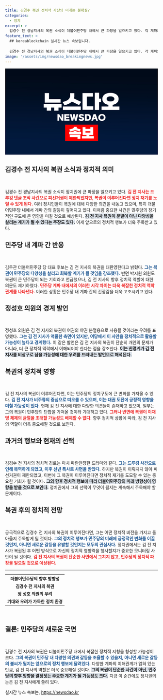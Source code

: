 ```yaml
---
title: 김경수 복권 정치적 자산의 미래는 불확실?
categories:
  - 정치
excerpt: >
  김경수 전 경남지사의 복권 소식이 더불어민주당 내에서 큰 파장을 일으키고 있다. 각 계파의 반응이 엇갈리는 가운데, 김 전 지사의 정치 재기 가능성에 대한 예측이 쏟아지고 있다. 복권이 가져올 민주당의 변화는 과연 무엇일까?
feature_text: >
  ## koreablockchain 실시간 뉴스 속보입니다.

  김경수 전 경남지사의 복권 소식이 더불어민주당 내에서 큰 파장을 일으키고 있다. 각 계파의 반응이 엇갈리는 가운데, 김 전 지사의 정치 재기 가능성에 대한 예측이 쏟아지고 있다. 복권이 가져올 민주당의 변화는 과연 무엇일까?
image: '/assets/img/newsdao_breakingnews.jpg'
---
```


<p><img src="/assets/img/newsdao_breakingnews.jpg" alt="koreablockchain 속보" /></p>

<h2 data-ke-size="size26">김경수 전 지사의 복권 소식과 정치적 의미</h2>

<p data-ke-size="size16">&nbsp;</p>

<p>김경수 전 경남지사의 복권 소식이 정치권에 큰 파장을 일으키고 있다. <b><span style="color: #ee2323;">김 전 지사는 드루킹 댓글 조작 사건으로 피선거권이 제한되었지만, 복권이 이루어진다면 정치 재기를 노릴 수 있게 된다.</span></b> 여러 정치인들이 복권에 대해 다양한 의견을 내놓고 있으며, 특히 더불어민주당 내에서 계파 간의 갈등이 깊어지고 있다. 이처럼 중요한 사건은 민주당의 장기적인 구도에 큰 영향을 미칠 것으로 예상된다. <b><span style="background-color: #21538527;">김 전 지사 복권이 분열이 아닌 다양성을 살리는 계기가 될 수 있다는 주장도 있다.</span></b> 이제 앞으로의 정치적 행보가 더욱 주목받고 있다. </p>

<h2 data-ke-size="size26">민주당 내 계파 간 반응</h2>

<p data-ke-size="size16">&nbsp;</p>

<p>김두관 더불어민주당 당 대표 후보는 김 전 지사의 복권을 대환영한다고 밝혔다. <b><span style="color: #1a5490;">그는 복권이 민주당의 다양성을 살리고 회복할 계기가 될 것임을 강조했다.</span></b> 반면 박지원 의원도 복권이 큰 민주당이 되는 기회라고 언급했으나, 김 전 지사의 향후 정치적 역할에 대한 의문도 제기하였다. <b><span style="color: #ee2323;">민주당 계파 내에서의 이러한 시각 차이는 더욱 복잡한 정치적 역학 관계를 나타낸다.</span></b> 이러한 상황은 민주당 내 계파 간의 긴장감을 더욱 고조시키고 있다. </p>

<h2 data-ke-size="size26">정성호 의원의 경계 발언</h2>

<p data-ke-size="size16">&nbsp;</p>

<p>정성호 의원은 김 전 지사의 복권이 여권의 야권 분열용으로 사용될 것이라는 우려를 표명했다. <b><span style="color: #1a5490;">그는 김 전 지사가 억울한 측면이 있지만, 여당에서 이 사안을 정치적으로 활용할 가능성이 높다고 경계했다.</span></b> 이 같은 발언은 김 전 지사의 복권이 단순히 개인의 문제가 아니라, 더 큰 정치적 맥락에서 이해되어야 한다는 점을 강조한다. <b><span style="background-color: #21538527;">이는 친명계가 김 전 지사를 비상구로 삼을 가능성에 대한 우려를 드러내는 발언으로 해석된다.</span></b> </p>

<h2 data-ke-size="size26">복권의 정치적 영향</h2>

<p data-ke-size="size16">&nbsp;</p>

<p>김 전 지사의 복권이 이루어진다면, 이는 민주당의 정치구도에 큰 변화를 가져올 수 있다. <b><span style="color: #1a5490;">김 전 지사가 비주류의 중심으로 떠오를 수 있으며, 이는 대권 도전에 긍정적 영향을 미칠 가능성이 있다.</span></b> 현재 김 전 지사에 대한 다양한 의견들이 존재하고 있으며, 일부는 그의 복권이 민주당의 단합을 가져올 것이라 기대하고 있다. <b><span style="color: #ee2323;">그러나 반면에 복권이 이재명 체제의 균열을 초래할 가능성도 배제할 수 없다.</span></b> 향후 정치적 상황에 따라, 김 전 지사의 역할이 더욱 중요해질 것으로 보인다. </p>

<h2 data-ke-size="size26">과거의 행보와 현재의 선택</h2>

<p data-ke-size="size16">&nbsp;</p>

<p>김경수 전 지사의 정치적 경로는 마치 파란만장한 드라마와 같다. <b><span style="color: #1a5490;">그는 드루킹 사건으로 인해 복역하게 되었고, 이후 신년 특사로 사면을 받았다.</span></b> 하지만 복권이 이뤄지지 않아 피선거권이 제한되었고, 이번에 그 복권이 이루어진다면 정치적 재기를 도모할 수 있는 중요한 기회가 될 것이다. <b><span style="background-color: #21538527;">그의 향후 정치적 행보에 따라 더불어민주당의 미래 방향성이 영향을 받을 것으로 보인다.</span></b> 정치권에서 그의 선택이 무엇이 될지는 계속해서 주목해야 할 문제이다. </p>

<h2 data-ke-size="size26">복권 후의 정치적 전망</h2>

<p data-ke-size="size16">&nbsp;</p>

<p>궁극적으로 김경수 전 지사의 복권이 이루어진다면, 그는 어떤 정치적 비전을 가지고 돌아올지 주목받게 될 것이다. <b><span style="color: #1a5490;">그의 정치적 행보가 민주당의 미래에 긍정적인 변화를 이끌 것인지, 아니면 새로운 갈등을 유발할 것인지는 모두의 관심사다.</span></b> 정치권에서는 김 전 지사가 복권된 후 어떤 방식으로 자신의 정치적 영향력을 행사할지가 중요한 모니터링 사안이 될 것이다. <b><span style="color: #ee2323;">김 전 지사의 복권이 단순한 사면에서 그치지 않고, 민주당의 정치적 파장을 일으킬 것으로 예상된다.</span></b> </p>

<hr>

<table>
    <tbody>
        <tr>
            <td style="text-align: center; height: 17px;"><b>더불어민주당의 향후 방향성</b></td>
        </tr>
        <tr>
            <td style="text-align: center; height: 17px;"><b>김경수 전 지사의 복권</b></td>
        </tr>
        <tr>
            <td style="text-align: center; height: 17px;"><b>정 성호 의원의 우려</b></td>
        </tr>
        <tr>
            <td style="text-align: center; height: 17px;"><b>기대와 우려가 가득한 정치 환경</b></td>
        </tr>
    </tbody>
</table>

<p data-ke-size="size16">&nbsp;</p>

<h2 data-ke-size="size26">결론: 민주당의 새로운 국면</h2>

<p data-ke-size="size16">&nbsp;</p>

<p>김경수 전 지사의 복권은 더불어민주당 내에서 복잡한 정치적 지형을 형성할 가능성이 크다. <b><span style="color: #1a5490;">그의 복권이 민주당 내 다양한 의견과 갈등을 조율할 수 있을지, 아니면 새로운 갈등의 불씨가 될지는 앞으로의 정치 행보에 달려있다.</span></b> 다양한 계파의 이해관계가 얽혀 있는 만큼, 김 전 지사의 역할은 더욱 중요해질 것이다. <b><span style="background-color: #21538527;">그의 복권이 단순한 사건이 아닌, 민주당의 향후 방향을 결정짓는 주요한 계기가 될 가능성도 크다.</span></b> 지금 이 순간에도 정치권의 눈은 김 전 지사에게 쏠려 있다.</p>
실시간 뉴스 속보는, <a href="https://newsdao.kr" rel="dofollow">https://newsdao.kr</a>


